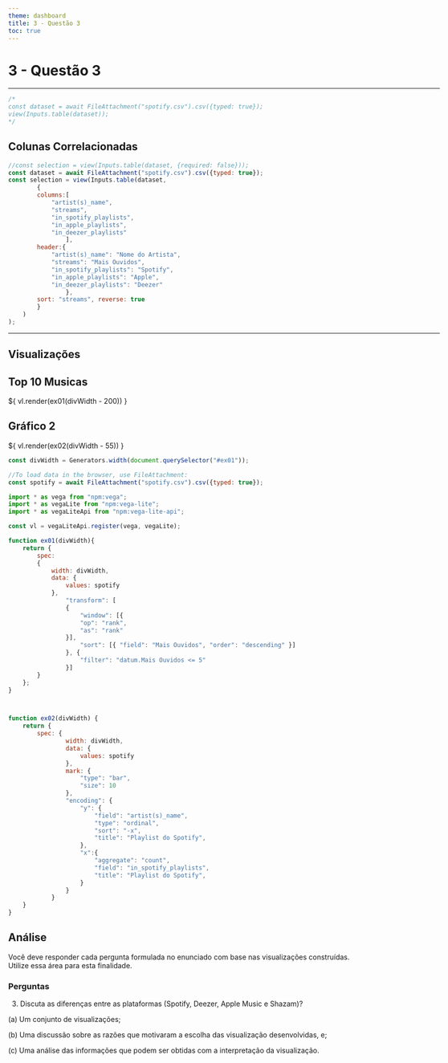 ```yaml
---
theme: dashboard
title: 3 - Questão 3
toc: true
---
```


<style>
    body, div, p, li, ol { max-width: none; }
</style>



# 3 - Questão 3

---
```js
/*
const dataset = await FileAttachment("spotify.csv").csv({typed: true});
view(Inputs.table(dataset));
*/
```

## Colunas Correlacionadas
```js
//const selection = view(Inputs.table(dataset, {required: false}));
const dataset = await FileAttachment("spotify.csv").csv({typed: true});
const selection = view(Inputs.table(dataset, 
        {
        columns:[ 
            "artist(s)_name",
            "streams",
            "in_spotify_playlists",
            "in_apple_playlists",
            "in_deezer_playlists"
                ],
        header:{
            "artist(s)_name": "Nome do Artista",
            "streams": "Mais Ouvidos",
            "in_spotify_playlists": "Spotify",
            "in_apple_playlists": "Apple",
            "in_deezer_playlists": "Deezer"
                },
        sort: "streams", reverse: true
        }
    )
);
```
---

## Visualizações

<div class="grid grid-cols-2">
    <div id="ex01" class="card grid-colspan-2" >
        <h2 class="title"> Top 10 Musicas</h2>
        <div style="width: 100%; margin-top: 15px;">
            ${ vl.render(ex01(divWidth - 200)) }
        </div>
    </div>
    <div id="ex02" class="card grid-colspan-2">
        <h2> Gráfico 2</h2>
        <div style="width: 100%; margin-top: 15px;">
            ${ vl.render(ex02(divWidth - 55)) }
        </div>
    </div>
</div>

<!--Tamanho dos cards. Caso vcs usem cards de multiplos tamanhos, 
    será necessário criar um generator para cada classe de card.
-->
```js
const divWidth = Generators.width(document.querySelector("#ex01"));
```
```js
//To load data in the browser, use FileAttachment:
const spotify = await FileAttachment("spotify.csv").csv({typed: true});
```

```js
import * as vega from "npm:vega";
import * as vegaLite from "npm:vega-lite";
import * as vegaLiteApi from "npm:vega-lite-api";

const vl = vegaLiteApi.register(vega, vegaLite);

function ex01(divWidth){
    return {
        spec: 
        {
            width: divWidth,
            data: {
                values: spotify
            },    
                "transform": [
                {
                    "window": [{
                    "op": "rank",
                    "as": "rank"           
                }],
                    "sort": [{ "field": "Mais Ouvidos", "order": "descending" }]
                }, {
                    "filter": "datum.Mais Ouvidos <= 5"
                }]
        }
    };
}



function ex02(divWidth) {
    return {
        spec: {
                width: divWidth,
                data: {
                    values: spotify
                },
                mark: {
                    "type": "bar",
                    "size": 10
                },
                "encoding": {
                    "y": {
                        "field": "artist(s)_name", 
                        "type": "ordinal", 
                        "sort": "-x",
                        "title": "Playlist do Spotify",
                    },
                    "x":{
                        "aggregate": "count",
                        "field": "in_spotify_playlists",
                        "title": "Playlist do Spotify",
                    }
                }                
            }
    }
}
```

## Análise
Você deve responder cada pergunta formulada no enunciado com base nas visualizações construídas.  
Utilize essa área para esta finalidade.

### Perguntas 
3) Discuta as diferenças entre as plataformas (Spotify, Deezer, Apple Music e Shazam)?

(a) Um conjunto de visualizações;

(b) Uma discussão sobre as razões que motivaram a escolha das visualização desenvolvidas, e;

(c) Uma análise das informações que podem ser obtidas com a interpretação da visualização.

